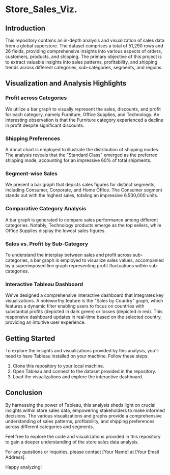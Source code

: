 # Store_Sales_Viz.
## Introduction

This repository contains an in-depth analysis and visualization of sales data from a global superstore. The dataset comprises a total of 51,290 rows and 26 fields, providing comprehensive insights into various aspects of orders, customers, products, and shipping. The primary objective of this project is to extract valuable insights into sales patterns, profitability, and shipping trends across different categories, sub-categories, segments, and regions.

## Visualization and Analysis Highlights

### Profit across Categories

We utilize a bar graph to visually represent the sales, discounts, and profit for each category, namely Furniture, Office Supplies, and Technology. An interesting observation is that the Furniture category experienced a decline in profit despite significant discounts.

### Shipping Preferences

A donut chart is employed to illustrate the distribution of shipping modes. The analysis reveals that the "Standard Class" emerged as the preferred shipping mode, accounting for an impressive 60% of total shipments.

### Segment-wise Sales

We present a bar graph that depicts sales figures for distinct segments, including Consumer, Corporate, and Home Office. The Consumer segment stands out with the highest sales, totaling an impressive 6,500,000 units.

### Comparative Category Analysis

A bar graph is generated to compare sales performance among different categories. Notably, Technology products emerge as the top sellers, while Office Supplies display the lowest sales figures.

### Sales vs. Profit by Sub-Category

To understand the interplay between sales and profit across sub-categories, a bar graph is employed to visualize sales values, accompanied by a superimposed line graph representing profit fluctuations within sub-categories.

### Interactive Tableau Dashboard

We've designed a comprehensive interactive dashboard that integrates key visualizations. A noteworthy feature is the "Sales by Country" graph, which features a dynamic filter enabling users to focus on countries with substantial profits (depicted in dark green) or losses (depicted in red). This responsive dashboard updates in real-time based on the selected country, providing an intuitive user experience.

## Getting Started

To explore the insights and visualizations provided by this analysis, you'll need to have Tableau installed on your machine. Follow these steps:

1. Clone this repository to your local machine.
2. Open Tableau and connect to the dataset provided in the repository.
3. Load the visualizations and explore the interactive dashboard.

## Conclusion

By harnessing the power of Tableau, this analysis sheds light on crucial insights within store sales data, empowering stakeholders to make informed decisions. The various visualizations and graphs provide a comprehensive understanding of sales patterns, profitability, and shipping preferences across different categories and segments.

Feel free to explore the code and visualizations provided in this repository to gain a deeper understanding of the store sales data analysis.

For any questions or inquiries, please contact [Your Name] at [Your Email Address].

Happy analyzing!

